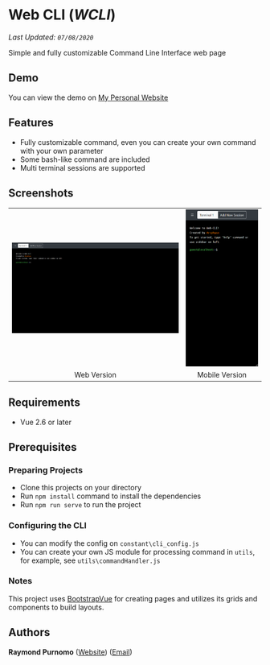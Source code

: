 # Web CLI (_WCLI_)
_Last Updated: `07/08/2020`_

Simple and fully customizable Command Line Interface web page

## Demo
You can view the demo on [My Personal Website](https://arcphysx.com/)

## Features
* Fully customizable command, even you can create your own command with your own parameter
* Some bash-like command are included
* Multi terminal sessions are supported

## Screenshots
<table style="text-align: center;">
    <tr>
        <td><img src="docs/images/desktop.png"></td>
        <td><img src="docs/images/mobile.png"></td>
    </tr>
    <tr>
        <td>Web Version</td>
        <td>Mobile Version</td>
    </tr>
</table>

## Requirements
* Vue 2.6 or later

## Prerequisites
### Preparing Projects
* Clone this projects on your directory
* Run `npm install` command to install the dependencies
* Run `npm run serve` to run the project

### Configuring the CLI
* You can modify the config on `constant\cli_config.js`
* You can create your own JS module for processing command in `utils`, for example, see `utils\commandHandler.js`

### Notes
This project uses [BootstrapVue](https://bootstrap-vue.org/) for creating pages and utilizes its grids and components to build layouts.

## Authors
**Raymond Purnomo** ([Website](https://arcphysx.com)) ([Email](mailto:arcphysx@gmail.com))